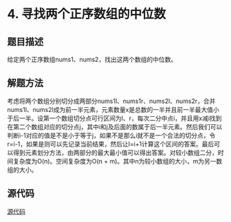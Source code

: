 # 4. 寻找两个正序数组的中位数

## 题目描述

给定两个正序数组nums1、nums2，找出这两个数组的中位数。

## 解题方法

考虑将两个数组分别切分成两部分nums1l、nums1r、nums2l、nums2r，合并nums1l、nums2l成为前一半元素，元素数量x是总数的一半并且前一半最大值小于后一半。设第一个数组切分点可行区间为l、r，每次二分中点i，并且用x减i找到在第二个数组对应的切分点j，其中i和j及后面的数属于后一半元素。然后我们可以判断i-1对应的值是不是小于等于j，如果不是那么i就不是一个合法的切分点，令r=i-1，如果是则可以先记录当前结果，然后让l=i+1计算这个区间的答案。最后可以得到元素划分方法，由两部分的最大最小值可以得出答案。对较小数组二分，时间复杂度为O(n)。空间复杂度为O(n + m)。其中n为较小数组的大小，m为另一数组的大小。

## 源代码

[源代码](../src/4-median-of-two-sorted-arrays.cpp)
